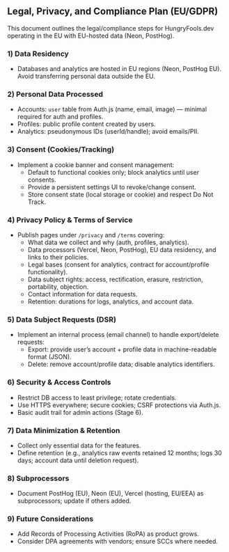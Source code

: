 ## Legal, Privacy, and Compliance Plan (EU/GDPR)

This document outlines the legal/compliance steps for HungryFools.dev operating in the EU with EU-hosted data (Neon, PostHog).

### 1) Data Residency

- Databases and analytics are hosted in EU regions (Neon, PostHog EU). Avoid transferring personal data outside the EU.

### 2) Personal Data Processed

- Accounts: `user` table from Auth.js (name, email, image) — minimal required for auth and profiles.
- Profiles: public profile content created by users.
- Analytics: pseudonymous IDs (userId/handle); avoid emails/PII.

### 3) Consent (Cookies/Tracking)

- Implement a cookie banner and consent management:
  - Default to functional cookies only; block analytics until user consents.
  - Provide a persistent settings UI to revoke/change consent.
  - Store consent state (local storage or cookie) and respect Do Not Track.

### 4) Privacy Policy & Terms of Service

- Publish pages under `/privacy` and `/terms` covering:
  - What data we collect and why (auth, profiles, analytics).
  - Data processors (Vercel, Neon, PostHog), EU data residency, and links to their policies.
  - Legal bases (consent for analytics, contract for account/profile functionality).
  - Data subject rights: access, rectification, erasure, restriction, portability, objection.
  - Contact information for data requests.
  - Retention: durations for logs, analytics, and account data.

### 5) Data Subject Requests (DSR)

- Implement an internal process (email channel) to handle export/delete requests:
  - Export: provide user’s account + profile data in machine-readable format (JSON).
  - Delete: remove account/profile data; disable analytics identifiers.

### 6) Security & Access Controls

- Restrict DB access to least privilege; rotate credentials.
- Use HTTPS everywhere; secure cookies; CSRF protections via Auth.js.
- Basic audit trail for admin actions (Stage 6).

### 7) Data Minimization & Retention

- Collect only essential data for the features.
- Define retention (e.g., analytics raw events retained 12 months; logs 30 days; account data until deletion request).

### 8) Subprocessors

- Document PostHog (EU), Neon (EU), Vercel (hosting, EU/EEA) as subprocessors; update if others added.

### 9) Future Considerations

- Add Records of Processing Activities (RoPA) as product grows.
- Consider DPA agreements with vendors; ensure SCCs where needed.
